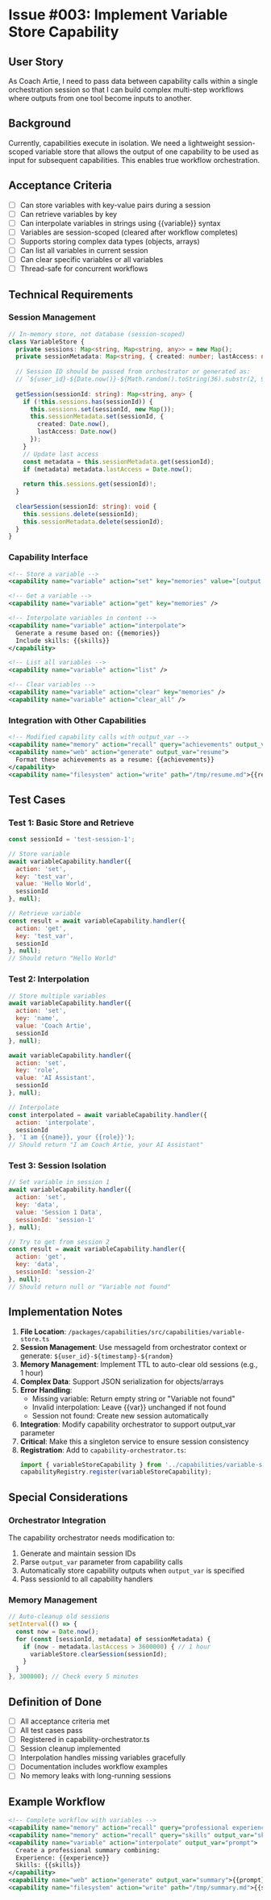 # Issue #003: Implement Variable Store Capability

## User Story
As Coach Artie, I need to pass data between capability calls within a single orchestration session so that I can build complex multi-step workflows where outputs from one tool become inputs to another.

## Background
Currently, capabilities execute in isolation. We need a lightweight session-scoped variable store that allows the output of one capability to be used as input for subsequent capabilities. This enables true workflow orchestration.

## Acceptance Criteria
- [ ] Can store variables with key-value pairs during a session
- [ ] Can retrieve variables by key
- [ ] Can interpolate variables in strings using {{variable}} syntax
- [ ] Variables are session-scoped (cleared after workflow completes)
- [ ] Supports storing complex data types (objects, arrays)
- [ ] Can list all variables in current session
- [ ] Can clear specific variables or all variables
- [ ] Thread-safe for concurrent workflows

## Technical Requirements

### Session Management
```typescript
// In-memory store, not database (session-scoped)
class VariableStore {
  private sessions: Map<string, Map<string, any>> = new Map();
  private sessionMetadata: Map<string, { created: number; lastAccess: number }> = new Map();
  
  // Session ID should be passed from orchestrator or generated as:
  // `${user_id}-${Date.now()}-${Math.random().toString(36).substr(2, 9)}`
  
  getSession(sessionId: string): Map<string, any> {
    if (!this.sessions.has(sessionId)) {
      this.sessions.set(sessionId, new Map());
      this.sessionMetadata.set(sessionId, {
        created: Date.now(),
        lastAccess: Date.now()
      });
    }
    // Update last access
    const metadata = this.sessionMetadata.get(sessionId);
    if (metadata) metadata.lastAccess = Date.now();
    
    return this.sessions.get(sessionId)!;
  }
  
  clearSession(sessionId: string): void {
    this.sessions.delete(sessionId);
    this.sessionMetadata.delete(sessionId);
  }
}
```

### Capability Interface
```xml
<!-- Store a variable -->
<capability name="variable" action="set" key="memories" value="[output from memory recall]" />

<!-- Get a variable -->
<capability name="variable" action="get" key="memories" />

<!-- Interpolate variables in content -->
<capability name="variable" action="interpolate">
  Generate a resume based on: {{memories}}
  Include skills: {{skills}}
</capability>

<!-- List all variables -->
<capability name="variable" action="list" />

<!-- Clear variables -->
<capability name="variable" action="clear" key="memories" />
<capability name="variable" action="clear_all" />
```

### Integration with Other Capabilities
```xml
<!-- Modified capability calls with output_var -->
<capability name="memory" action="recall" query="achievements" output_var="achievements" />
<capability name="web" action="generate" output_var="resume">
  Format these achievements as a resume: {{achievements}}
</capability>
<capability name="filesystem" action="write" path="/tmp/resume.md">{{resume}}</capability>
```

## Test Cases

### Test 1: Basic Store and Retrieve
```javascript
const sessionId = 'test-session-1';

// Store variable
await variableCapability.handler({
  action: 'set',
  key: 'test_var',
  value: 'Hello World',
  sessionId
}, null);

// Retrieve variable
const result = await variableCapability.handler({
  action: 'get',
  key: 'test_var',
  sessionId
}, null);
// Should return "Hello World"
```

### Test 2: Interpolation
```javascript
// Store multiple variables
await variableCapability.handler({
  action: 'set',
  key: 'name',
  value: 'Coach Artie',
  sessionId
}, null);

await variableCapability.handler({
  action: 'set',
  key: 'role',
  value: 'AI Assistant',
  sessionId
}, null);

// Interpolate
const interpolated = await variableCapability.handler({
  action: 'interpolate',
  sessionId
}, 'I am {{name}}, your {{role}}');
// Should return "I am Coach Artie, your AI Assistant"
```

### Test 3: Session Isolation
```javascript
// Set variable in session 1
await variableCapability.handler({
  action: 'set',
  key: 'data',
  value: 'Session 1 Data',
  sessionId: 'session-1'
}, null);

// Try to get from session 2
const result = await variableCapability.handler({
  action: 'get',
  key: 'data',
  sessionId: 'session-2'
}, null);
// Should return null or "Variable not found"
```

## Implementation Notes

1. **File Location**: `/packages/capabilities/src/capabilities/variable-store.ts`
2. **Session Management**: Use messageId from orchestrator context or generate: `${user_id}-${timestamp}-${random}`
3. **Memory Management**: Implement TTL to auto-clear old sessions (e.g., 1 hour)
4. **Complex Data**: Support JSON serialization for objects/arrays
5. **Error Handling**: 
   - Missing variable: Return empty string or "Variable not found"
   - Invalid interpolation: Leave {{var}} unchanged if not found
   - Session not found: Create new session automatically
6. **Integration**: Modify capability orchestrator to support output_var parameter
7. **Critical**: Make this a singleton service to ensure session consistency
8. **Registration**: Add to `capability-orchestrator.ts`:
   ```typescript
   import { variableStoreCapability } from '../capabilities/variable-store.js';
   capabilityRegistry.register(variableStoreCapability);
   ```

## Special Considerations

### Orchestrator Integration
The capability orchestrator needs modification to:
1. Generate and maintain session IDs
2. Parse `output_var` parameter from capability calls
3. Automatically store capability outputs when `output_var` is specified
4. Pass sessionId to all capability handlers

### Memory Management
```typescript
// Auto-cleanup old sessions
setInterval(() => {
  const now = Date.now();
  for (const [sessionId, metadata] of sessionMetadata) {
    if (now - metadata.lastAccess > 3600000) { // 1 hour
      variableStore.clearSession(sessionId);
    }
  }
}, 300000); // Check every 5 minutes
```

## Definition of Done
- [ ] All acceptance criteria met
- [ ] All test cases pass
- [ ] Registered in capability-orchestrator.ts
- [ ] Session cleanup implemented
- [ ] Interpolation handles missing variables gracefully
- [ ] Documentation includes workflow examples
- [ ] No memory leaks with long-running sessions

## Example Workflow
```xml
<!-- Complete workflow with variables -->
<capability name="memory" action="recall" query="professional experience" output_var="experience" />
<capability name="memory" action="recall" query="skills" output_var="skills" />
<capability name="variable" action="interpolate" output_var="prompt">
  Create a professional summary combining:
  Experience: {{experience}}
  Skills: {{skills}}
</capability>
<capability name="web" action="generate" output_var="summary">{{prompt}}</capability>
<capability name="filesystem" action="write" path="/tmp/summary.md">{{summary}}</capability>
```